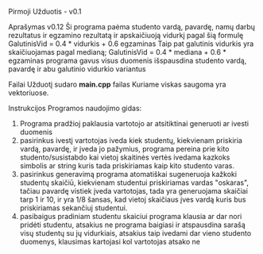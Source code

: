 Pirmoji Užduotis - v0.1 

Aprašymas v0.12
Ši programa paėma studento vardą, pavardę, namų darbų rezultatus ir egzamino rezultatą ir apskaičiuoją vidurkį pagal šią formulę
GalutinisVid = 0.4 * vidurkis + 0.6 egzaminas
Taip pat galutinis vidurkis yra skaičiuojamas pagal medianą; 
GalutinisVid = 0.4 * mediana + 0.6 * egzaminas 
programa gavus visus duomenis išspausdina studento vardą, pavardę ir abu galutinio vidurkio variantus

Failai 
Užduotį sudaro **main.cpp** failas
Kuriame viskas saugoma yra vektoriuose. 

Instrukcijos 
Programos naudojimo gidas: 
1. Programa pradžioj paklausia vartotojo ar atsitiktinai generuoti ar ivesti duomenis
2. pasirinkus ivestį vartotojas iveda kiek studentų, kiekvienam priskiria vardą, pavardę, ir įveda jo pažymius, programa pereina prie kito studento/susistabdo kai vietoj skaitinės vertės ivedama kazkoks simbolis ar string kuris tada priskiriamas kaip kito studento varas.
3. pasirinkus generavimą programa atomatiškai sugeneruoja kažkoki studentų skaičiū, kiekvienam studentui priskiriamas vardas "oskaras", tačiau pavardę vistiek įveda vartotojas, tada yra generuojama skaičiai tarp 1 ir 10, ir yra 1/8 šansas, kad vietoj skaičiaus įves vardą kuris bus priskiriamas sekančiuj studentui.
4. pasibaigus pradiniam studentu skaiciui programa klausia ar dar nori pridėti studentu, atsakius ne programa baigiasi ir atspausdina sarašą visų studentų su jų vidurkiais, atsakius taip ivedami dar vieno studento duomenys, klausimas kartojasi kol vartotojas atsako ne
